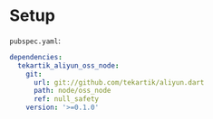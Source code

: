# Setup

`pubspec.yaml`:

```yaml
dependencies:
  tekartik_aliyun_oss_node:
    git:
      url: git://github.com/tekartik/aliyun.dart
      path: node/oss_node
      ref: null_safety
    version: '>=0.1.0'
```